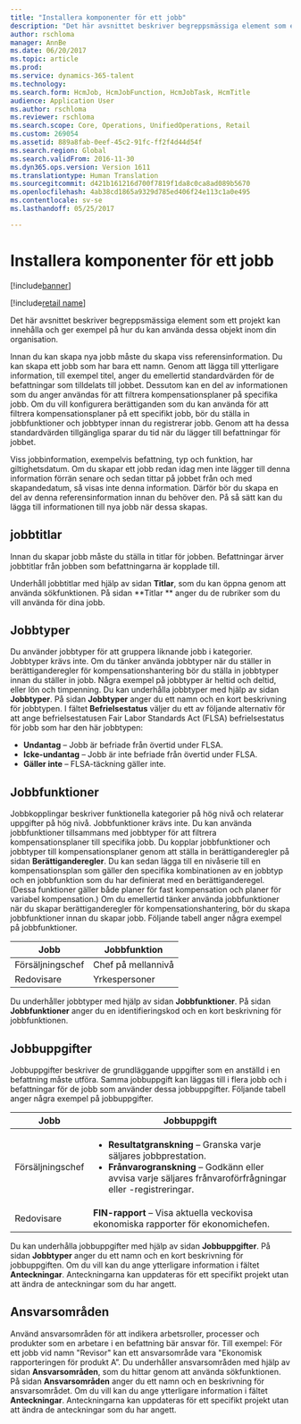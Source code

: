 ```yaml
---
title: "Installera komponenter för ett jobb"
description: "Det här avsnittet beskriver begreppsmässiga element som ett projekt kan innehålla och ger exempel på hur du kan använda dessa objekt inom din organisation."
author: rschloma
manager: AnnBe
ms.date: 06/20/2017
ms.topic: article
ms.prod: 
ms.service: dynamics-365-talent
ms.technology: 
ms.search.form: HcmJob, HcmJobFunction, HcmJobTask, HcmTitle
audience: Application User
ms.author: rschloma
ms.reviewer: rschloma
ms.search.scope: Core, Operations, UnifiedOperations, Retail
ms.custom: 269054
ms.assetid: 889a8fab-0eef-45c2-91fc-ff2f4d44d54f
ms.search.region: Global
ms.search.validFrom: 2016-11-30
ms.dyn365.ops.version: Version 1611
ms.translationtype: Human Translation
ms.sourcegitcommit: d421b161216d700f7819f1da8c0ca8ad089b5670
ms.openlocfilehash: 4ab38cd1865a9329d785ed406f24e113c1a0e495
ms.contentlocale: sv-se
ms.lasthandoff: 05/25/2017

---
```


# <a name="setting-up-the-components-of-a-job"></a>Installera komponenter för ett jobb

[!include[banner](includes/banner.md)]

[!include[retail name](includes/retail-name.md)]


Det här avsnittet beskriver begreppsmässiga element som ett projekt kan innehålla och ger exempel på hur du kan använda dessa objekt inom din organisation. 

Innan du kan skapa nya jobb måste du skapa viss referensinformation. Du kan skapa ett jobb som har bara ett namn. Genom att lägga till ytterligare information, till exempel titel, anger du emellertid standardvärden för de befattningar som tilldelats till jobbet. Dessutom kan en del av informationen som du anger användas för att filtrera kompensationsplaner på specifika jobb. Om du vill konfigurera berättiganden som du kan använda för att filtrera kompensationsplaner på ett specifikt jobb, bör du ställa in jobbfunktioner och jobbtyper innan du registrerar jobb. Genom att ha dessa standardvärden tillgängliga sparar du tid när du lägger till befattningar för jobbet. 

Viss jobbinformation, exempelvis befattning, typ och funktion, har giltighetsdatum. Om du skapar ett jobb redan idag men inte lägger till denna information förrän senare och sedan tittar på jobbet från och med skapandedatum, så visas inte denna information. Därför bör du skapa en del av denna referensinformation innan du behöver den. På så sätt kan du lägga till informationen till nya jobb när dessa skapas.

## <a name="job-titles"></a>jobbtitlar
Innan du skapar jobb måste du ställa in titlar för jobben. Befattningar ärver jobbtitlar från jobben som befattningarna är kopplade till. 

Underhåll jobbtitlar med hjälp av sidan **Titlar**, som du kan öppna genom att använda sökfunktionen. På sidan **Titlar ** anger du de rubriker som du vill använda för dina jobb.

## <a name="job-types"></a>Jobbtyper
Du använder jobbtyper för att gruppera liknande jobb i kategorier. Jobbtyper krävs inte. Om du tänker använda jobbtyper när du ställer in berättiganderegler för kompensationshantering bör du ställa in jobbtyper innan du ställer in jobb. Några exempel på jobbtyper är heltid och deltid, eller lön och timpenning. Du kan underhålla jobbtyper med hjälp av sidan **Jobbtyper**. På sidan **Jobbtyper** anger du ett namn och en kort beskrivning för jobbtypen. I fältet **Befrielsestatus** väljer du ett av följande alternativ för att ange befrielsestatusen Fair Labor Standards Act (FLSA) befrielsestatus för jobb som har den här jobbtypen:

-   **Undantag** – Jobb är befriade från övertid under FLSA.
-   **Icke-undantag** – Jobb är inte befriade från övertid under FLSA.
-   **Gäller inte** – FLSA-täckning gäller inte.

## <a name="job-functions"></a>Jobbfunktioner
Jobbkopplingar beskriver funktionella kategorier på hög nivå och relaterar uppgifter på hög nivå. Jobbfunktioner krävs inte. Du kan använda jobbfunktioner tillsammans med jobbtyper för att filtrera kompensationsplaner till specifika jobb. Du kopplar jobbfunktioner och jobbtyper till kompensationsplaner genom att ställa in berättiganderegler på sidan **Berättiganderegler**. Du kan sedan lägga till en nivåserie till en kompensationsplan som gäller den specifika kombinationen av en jobbtyp och en jobbfunktion som du har definierat med en berättiganderegel. (Dessa funktioner gäller både planer för fast kompensation och planer för variabel kompensation.) Om du emellertid tänker använda jobbfunktioner när du skapar berättiganderegler för kompensationshantering, bör du skapa jobbfunktioner innan du skapar jobb. Följande tabell anger några exempel på jobbfunktioner.

| Jobb           | Jobbfunktion         |
|---------------|----------------------|
| Försäljningschef | Chef på mellannivå    |
| Redovisare    | Yrkespersoner        |

Du underhåller jobbtyper med hjälp av sidan **Jobbfunktioner**. På sidan **Jobbfunktioner** anger du en identifieringskod och en kort beskrivning för jobbfunktionen.

## <a name="job-tasks"></a>Jobbuppgifter
Jobbuppgifter beskriver de grundläggande uppgifter som en anställd i en befattning måste utföra. Samma jobbuppgift kan läggas till i flera jobb och i befattningar för de jobb som använder dessa jobbuppgifter. Följande tabell anger några exempel på jobbuppgifter.

<table>
<thead>
<tr class="header">
<th>Jobb</th>
<th>Jobbuppgift</th>
</tr>
</thead>
<tbody>
<tr class="odd">
<td>Försäljningschef</td>
<td><ul>
<li><strong>Resultatgranskning</strong> – Granska varje säljares jobbprestation.</li>
<li><strong>Frånvarogranskning</strong> – Godkänn eller avvisa varje säljares frånvaroförfrågningar eller -registreringar.</li>
</ul></td>
</tr>
<tr class="even">
<td>Redovisare</td>
<td><strong>FIN-rapport</strong> – Visa aktuella veckovisa ekonomiska rapporter för ekonomichefen.</td>
</tr>
</tbody>
</table>

Du kan underhålla jobbuppgifter med hjälp av sidan **Jobbuppgifter**. På sidan **Jobbtyper** anger du ett namn och en kort beskrivning för jobbuppgiften. Om du vill kan du ange ytterligare information i fältet **Anteckningar**. Anteckningarna kan uppdateras för ett specifikt projekt utan att ändra de anteckningar som du har angett.

## <a name="areas-of-responsibility"></a>Ansvarsområden
Använd ansvarsområden för att indikera arbetsroller, processer och produkter som en arbetare i en befattning bär ansvar för. Till exempel: För ett jobb vid namn "Revisor" kan ett ansvarsområde vara "Ekonomisk rapporteringen för produkt A”. Du underhåller ansvarsområden med hjälp av sidan **Ansvarsområden**, som du hittar genom att använda sökfunktionen. På sidan **Ansvarsområden** anger du ett namn och en beskrivning för ansvarsområdet. Om du vill kan du ange ytterligare information i fältet **Anteckningar**. Anteckningarna kan uppdateras för ett specifikt projekt utan att ändra de anteckningar som du har angett.




